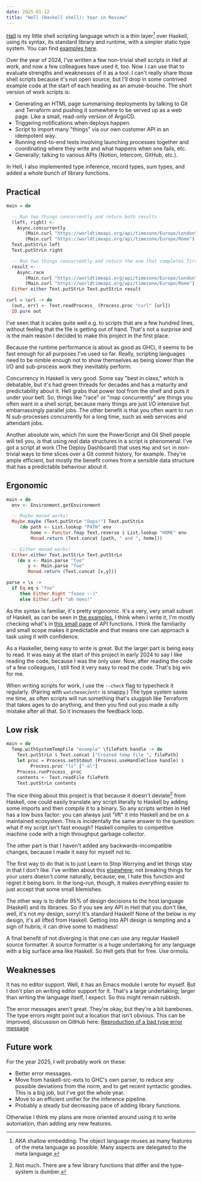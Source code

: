 ```yaml
---
date: 2025-01-12
title: "Hell (Haskell shell): Year in Review"
---
```


[Hell](https://chrisdone.github.io/hell/) is my little shell scripting
language which is a thin layer[^1] over Haskell, using its syntax, its
standard library and runtime, with a simpler static type system. You
can find [examples here](https://chrisdone.github.io/hell/examples/).

Over the year of 2024, I've written a few non-trivial shell scripts in
Hell at work, and now a few colleagues have used it, too. Now I can
use that to evaluate strengths and weaknesses of it as a tool. I can't
really share those shell scripts because it's not open source, but
I'll drop in some contrived example code at the start of each heading
as an amuse-bouche. The short version of work scripts is:

* Generating an HTML page summarising deployments by talking to Git
  and Terraform and pushing it somewhere to be served up as a web
  page. Like a small, read-only version of ArgoCD.
* Triggering notifications when deploys happen.
* Script to import many "things" via our own customer API in an idempotent way.
* Running end-to-end tests involving launching processes together and
  coordinating where they write and what happens when one fails, etc.
* Generally; talking to various APIs (Notion, Intercom, GitHub, etc.).

In Hell, I also implemented type inference, record types, sum types,
and added a whole bunch of library functions.

## Practical

```haskell
main = do

  -- Run two things concurrently and return both results
  (left, right) <-
    Async.concurrently
       (Main.curl "https://worldtimeapi.org/api/timezone/Europe/London")
       (Main.curl "https://worldtimeapi.org/api/timezone/Europe/Rome")
  Text.putStrLn left
  Text.putStrLn right

  -- Run two things concurrently and return the one that completes first
  result <-
    Async.race
       (Main.curl "https://worldtimeapi.org/api/timezone/Europe/London")
       (Main.curl "https://worldtimeapi.org/api/timezone/Europe/Rome")
  Either.either Text.putStrLn Text.putStrLn result

curl = \url -> do
  (out, err) <- Text.readProcess_ (Process.proc "curl" [url])
  IO.pure out
```

I've seen that it scales quite well e.g. to scripts that are
a few hundred lines, without feeling that the file is getting out of
hand. That's not a surprise and is the main reason I decided to make
this project in the first place.

Because the runtime performance is about as good as GHCi, it seems to
be fast enough for all purposes I've used so far. Really, scripting
languages need to be nimble enough not to show themselves as being
slower than the I/O and sub-process work they inevitably perform.

Concurrency in Haskell is very good. Some say "best in class," which
is debatable, but it's had green threads for decades and has a
maturity and predictability about it. Hell grabs that power tool from
the shelf and puts it under your belt. So, things like "race" or "map
concurrently" are things you often want in a shell script, because
many things are just I/O intensive but embarrassingly parallel
jobs. The other benefit is that you often want to run N sub-processes
concurrently for a long time, such as web services and attendant jobs.

Another absolute win, which I'm sure the PowerScript and Oil Shell
people will tell you, is that using *real* data structures in a script
is phenomenal. I've got a script at work (The Deploy Dashboard) that
uses `Map` and `Set` in non-trivial ways to time slices over a Git
commit history, for example. They're ample efficient, but mostly the
benefit comes from a sensible data structure that has a predictable
behaviour about it.

## Ergonomic

```haskell
main = do
  env <- Environment.getEnvironment

  -- Maybe monad works!
  Maybe.maybe (Text.putStrLn "Oops!") Text.putStrLn
     (do path <- List.lookup "PATH" env
         home <- Functor.fmap Text.reverse $ List.lookup "HOME" env
         Monad.return (Text.concat [path, " and ", home]))

  -- Either monad works!
  Either.either Text.putStrLn Text.putStrLn
    (do x <- Main.parse "foo"
        y <- Main.parse "foo"
        Monad.return (Text.concat [x,y]))

parse = \s ->
  if Eq.eq s "foo"
     then Either.Right "foooo :-)"
     else Either.Left "oh noes!"
```

As the syntax is familiar, it's pretty ergonomic. It's a very, very
small subset of Haskell, as can be seen in [the
examples.](https://chrisdone.github.io/hell/examples/) I think when I
write it, I'm mostly checking what's in [this small
page](https://chrisdone.github.io/hell/api/) of API functions. I think
the familiarity and small scope makes it predictable and that means
one can approach a task using it with confidence.

As a Haskeller, being easy to write is great. But the larger part is
being easy to read. It was easy at the start of this project in early
2024 to say I like reading the code, because I was the only user. Now,
after reading the code of a few colleagues, I still find it very easy
to read the code. That's big win for me.

When writing scripts for work, I use the `--check` flag to typecheck
it regularly. (Pairing with `watchexec`/`entr` is snappy.) The type
system saves me time, as often scripts will run something that's
sluggish like Terraform that takes ages to do anything, and then you
find out you made a silly mistake after all that. So it increases the
feedback loop.

## Low risk

```haskell
main = do
  Temp.withSystemTempFile "example" \filePath handle -> do
    Text.putStrLn $ Text.concat ["Created temp file ", filePath]
    let proc = Process.setStdout (Process.useHandleClose handle) $
         Process.proc "ls" ["-al"]
    Process.runProcess_ proc
    contents <- Text.readFile filePath
    Text.putStrLn contents
```

The nice thing about this project is that because it doesn't
deviate[^2] from Haskell, one could easily translate any script
literally to Haskell by adding some imports and then compile it to a
binary. So any scripts written in Hell has a low buss factor: you can
always just "lift" it into Haskell and be on a maintained
ecosystem. This is incidentally the same answer to the question: what
if my script isn't fast enough? Haskell compiles to competitive
machine code with a high throughput garbage collector.

The other part is that I haven't added any backwards-incompatible
changes, because I made it easy for myself not to.

The first way to do that is to just Learn to Stop Worrying and let
things stay in that I don't like. I've written about this
[elsewhere](https://chrisdone.com/posts/ipp/); not breaking things for
your users doesn't come naturally, because, ew, I hate this function
and regret it being born. In the long-run, though, it makes everything
easier to just accept that some small blemishes.

The other way is to defer 95% of design decisions to the host language
(Haskell) and its libraries. So if you see any API in Hell that you
don't like, well, it's not *my* design, sorry! It's standard Haskell!
None of the below is my design, it's all lifted from Haskell. Getting
into API design is tempting and a sign of hubris; it can drive some
to madness!

A final benefit of not diverging is that one can use any regular
Haskell source formatter. A source formatter is a huge undertaking for
any language with a big surface area like Haskell. So Hell gets that
for free. Use ormolu.

## Weaknesses

It has no editor support. Well, it has an Emacs module I wrote for
myself. But I don't plan on writing editor support for it. That's a
large undertaking; larger than writing the language itself, I
expect. So this might remain rubbish.

The error messages aren't great. They're okay, but they're a bit
barebones. The type errors might point out a location that isn't
obvious. This can be improved, discussion on GitHub here: [Reproduction of a bad type error message](https://github.com/chrisdone/hell/discussions/75)

## Future work

For the year 2025, I will probably work on these:

* Better error messages.
* Move from haskell-src-exts to GHC's own parser, to reduce any
  possible deviations from the norm, and to get recent syntactic
  goodies. This is a big job, but I've got the whole year.
* Move to an efficient unifier for the inference pipeline.
* Probably a steady but decreasing pace of adding library functions.

Otherwise I think my plans are more oriented around using it to write
automation, than adding any new features.

[^1]: AKA shallow embedding: The object language reuses as many features
    of the meta language as possible. Many aspects are delegated to
    the meta language.

[^2]: Not much. There are a few library functions that differ and the
    type-system is dumber.
